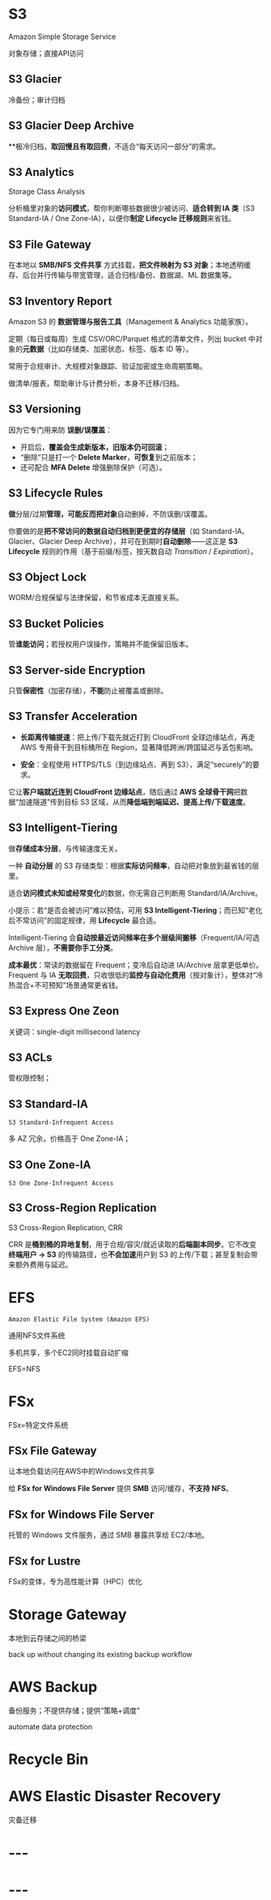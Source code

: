 # S3

Amazon Simple Storage Service

对象存储；直接API访问

## S3 Glacier

冷备份；审计归档



## S3 Glacier Deep Archive

**极冷归档，**取回慢且有取回费**，不适合“每天访问一部分”的需求。



## S3 Analytics

Storage Class Analysis

分析桶里对象的**访问模式**，帮你判断哪些数据很少被访问、**适合转到 IA 类**（S3 Standard-IA / One Zone-IA），以便你**制定 Lifecycle 迁移规则**来省钱。



## S3 File Gateway

在本地以 **SMB/NFS 文件共享** 方式挂载，**把文件映射为 S3 对象**；本地透明缓存、后台并行传输与带宽管理，适合归档/备份、数据湖、ML 数据集等。



## S3 Inventory Report

Amazon S3 的 **数据管理与报告工具**（Management & Analytics 功能家族）。

定期（每日或每周）生成 CSV/ORC/Parquet 格式的清单文件，列出 bucket 中对象的**元数据**（比如存储类、加密状态、标签、版本 ID 等）。

常用于合规审计、大规模对象跟踪、验证加密或生命周期策略。

做清单/报表，帮助审计与计费分析，本身不迁移/归档。





## S3 Versioning

因为它专门用来防 **误删/误覆盖**：

- 开启后，**覆盖会生成新版本，旧版本仍可回滚**；
- “删除”只是打一个 **Delete Marker**，**可恢复**到之前版本；
- 还可配合 **MFA Delete** 增强删除保护（可选）。



## S3 Lifecycle Rules

**做**分层/过期**管理，可能反而把对象**自动删掉，不防误删/误覆盖。

你要做的是**把不常访问的数据自动归档到更便宜的存储层**（如 Standard-IA、Glacier、Glacier Deep Archive），并可在到期时**自动删除**——这正是 **S3 Lifecycle** 规则的作用（基于前缀/标签，按天数自动 *Transition* / *Expiration*）。



## S3 Object Lock

WORM/合规保留与法律保留，和节省成本无直接关系。



## S3 Bucket Policies

管**谁能访问**；若授权用户误操作，策略并不能保留旧版本。

## S3 Server-side Encryption

只管**保密性**（加密存储），**不能**防止被覆盖或删除。



## S3 Transfer Acceleration

- **长距离传输提速**：把上传/下载先就近打到 CloudFront 全球边缘站点，再走 AWS 专用骨干到目标桶所在 Region，显著降低跨洲/跨国延迟与丢包影响。

- **安全**：全程使用 HTTPS/TLS（到边缘站点、再到 S3），满足“securely”的要求。

它让**客户端就近连到 CloudFront 边缘站点**，随后通过 **AWS 全球骨干网**把数据“加速隧道”传到目标 S3 区域，从而**降低端到端延迟、提高上传/下载速度**。



## S3 Intelligent-Tiering 

做**存储成本分层**，与传输速度无关。

一种 **自动分层** 的 S3 存储类型：根据**实际访问频率**，自动把对象放到最省钱的层里。

适合**访问模式未知或经常变化**的数据，你无需自己判断用 Standard/IA/Archive。

小提示：若“是否会被访问”难以预估，可用 **S3 Intelligent-Tiering**；而已知“老化后不常访问”的固定规律，用 **Lifecycle** 最合适。

Intelligent-Tiering 会**自动按最近访问频率在多个层级间搬移**（Frequent/IA/可选 Archive 层），**不需要你手工分类**。

**成本最优**：常读的数据留在 Frequent；变冷后自动进 IA/Archive 层拿更低单价。Frequent 与 IA **无取回费**，只收很低的**监控与自动化费用**（按对象计），整体对“冷热混合+不可预知”场景通常更省钱。



## S3 Express One Zeon

关键词：single-digit millisecond latency

## S3 ACLs

管权限控制；

## S3 Standard-IA

`S3 Standard-Infrequent Access`

多 AZ 冗余，价格高于 One Zone-IA；



## S3 One Zone-IA

`S3 One Zone-Infrequent Access`



## S3 Cross-Region Replication

S3 Cross-Region Replication, CRR

CRR 是**桶到桶的异地复制**，用于合规/容灾/就近读取的**后端副本同步**。它不改变**终端用户 → S3** 的传输路径，也**不会加速**用户到 S3 的上传/下载；甚至复制会带来额外费用与延迟。

# EFS

`Amazon Elastic File System (Amazon EFS)`

通用NFS文件系统

多机共享，多个EC2同时挂载自动扩缩

EFS=NFS 

# FSx

FSx=特定文件系统

## FSx File Gateway

让本地负载访问在AWS中的Windows文件共享

给 **FSx for Windows File Server** 提供 **SMB** 访问/缓存，**不支持 NFS**。

## FSx for Windows File Server

托管的 Windows 文件服务，通过 SMB 暴露共享给 EC2/本地。

## FSx for Lustre

FSx的变体，专为高性能计算（HPC）优化

# Storage Gateway

本地到云存储之间的桥梁

back up without changing its existing backup workflow

# AWS Backup

备份服务；不提供存储；提供“策略+调度”

automate data protection

# Recycle Bin

# AWS Elastic Disaster Recovery

灾备迁移

# ---

# ---















